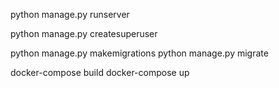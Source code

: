 python manage.py runserver

python manage.py createsuperuser

python manage.py makemigrations
python manage.py migrate


docker-compose build
docker-compose up
